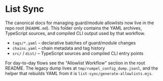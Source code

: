 # List Sync

The canonical docs for managing guard/module allowlists now live in the repo root (`README.md`). This folder only contains the YAML archives, TypeScript sources, and compiled CLI output used by that workflow.

- `tags/*.yaml` – declarative batches of guard/module changes
- `chains.yaml` – chain metadata and tag history
- `src/` / `dist/` – TypeScript sources and compiled CLI entry points

For day-to-day flows see the "Allowlist Workflow" section in the root README. The legacy dump lives at `tmp/rumpel_config_dump.jsonl`, and the helper that rebuilds YAML from it is `list-sync/generate-allowlists.mjs`.
